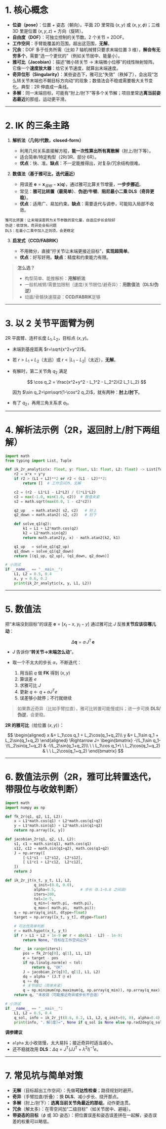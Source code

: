 # 1. 核心概念

* **位姿（pose）**：位置 + 姿态（朝向）。平面 2D 里常指 $(x, y)$ 或 $(x,y,\phi)$；三维 3D 里是位置 $(x,y,z)$ + 方向（旋转）。
* **自由度（DOF）**：可独立控制的关节数。2 个关节 = 2DOF。
* **工作空间**：手臂能覆盖的范围。超出这范围，**无解**。
* **冗余**：DOF 多于任务所需（比如 7 轴机械臂只要求末端位置 3 维），**解会有无穷多个**，需要“选一个更优的”（例如关节居中、能量小）。
* **雅可比（Jacobian）**：描述“微小转关节 → 末端微小位移”的线性映射矩阵。它像一个**速度放大器**：给它关节速度，就算出末端速度。
* **奇异位形（Singularity）**：某些姿态下，雅可比“失效”（秩掉了），会出现“怎么转关节末端也不朝目标方向动”的现象；数值法会不稳或需要极大关节变化。典型：2R 伸直成一条线。
* **多解**：同一末端目标，可能有“肘上/肘下”等多个关节解；项目里常选**离当前姿态最近**的那组，运动更平滑。

---

# 2. IK 的三条主路

1. **解析法（几何/代数，closed-form）**

   * 利用几何关系直接解方程，**能一次性算出所有离散解**（肘上/肘下等）。
   * 适合简单/特定构型（2R/3R、部分 6R）。
   * **优点**：快、准。**缺点**：不一定能推得出，对复杂/冗余结构很难。

2. **数值法（基于雅可比，迭代逼近）**

   * 用误差 $\mathbf{e} = \mathbf{x}_{目标}-\mathbf{x}(\mathbf{q})$，通过雅可比算关节增量，**一步步挪近**。
   * 常见：**雅可比转置（最简单）**、**伪逆/牛顿**、**阻尼最小二乘 DLS（奇异更稳）**。
   * **优点**：适用广、易加约束。**缺点**：需要迭代与调参，可能陷入局部不收敛。
```
雅可比转置：让末端误差转为关节参数的变化量，自适应步长会较好
伪逆：收敛快，奇异处会有问题
DLS：在最小二乘中加入正则项，会更稳定
```
3. **启发式（CCD/FABRIK）**

   * 不用微分，直接“拧关节让末端更接近目标”，**实现超简单**。
   * **优点**：好写好用。**缺点**：精度和约束能力有限。

> **怎么选？**
>
> * 构型简单、能推解析：**用解析法**
> * 一般机械臂/需要加限制（速度/关节限位/避奇异）：**用数值法（DLS/伪逆）**
> * 动画/骨骼快速摆姿：**CCD/FABRIK**足够

---

# 3. 以 2 关节平面臂为例

2R 平面臂、连杆长度 $L_1, L_2$，目标点 $(x, y)$。

* 末端到基座距离 $r=\sqrt{x^2+y^2}$。
* 若 $r > L_1+L_2$（太远）或 $r < |L_1-L_2|$（太近），**无解**。
* 有解时，第二关节角 $q_2$ 满足

  $$
  \cos q_2 = \frac{x^2+y^2 - L_1^2 - L_2^2}{2 L_1 L_2}
  $$

  因为 $\sin q_2=\pm\sqrt{1-\cos^2 q_2}$，就有两种：**肘上/肘下**。
* 有了 $q_2$，再用三角关系求 $q_1$。

---

# 4. 解析法示例（2R，返回肘上/肘下两组解）

```python
import math
from typing import List, Tuple

def ik_2r_analytic(x: float, y: float, L1: float, L2: float) -> List[Tuple[float, float]]:
    r2 = x*x + y*y
    if r2 > (L1 + L2)**2 or r2 < (L1 - L2)**2:
        return []  # 工作空间外，无解

    c2 = (r2 - L1*L1 - L2*L2) / (2*L1*L2)
    c2 = max(-1.0, min(1.0, c2))  # 数值夹紧
    s2 = math.sqrt(max(0.0, 1 - c2*c2))

    q2_up   = math.atan2( s2, c2)   # 肘上
    q2_down = math.atan2(-s2, c2)   # 肘下

    def solve_q1(q2):
        k1 = L1 + L2*math.cos(q2)
        k2 = L2*math.sin(q2)
        return math.atan2(y, x) - math.atan2(k2, k1)

    q1_up   = solve_q1(q2_up)
    q1_down = solve_q1(q2_down)
    return [(q1_up, q2_up), (q1_down, q2_down)]

# 小测试
if __name__ == "__main__":
    L1, L2 = 0.5, 0.4
    x, y = 0.6, 0.2
    print(ik_2r_analytic(x, y, L1, L2))
```


---

# 5. 数值法

把“末端没到目标”的误差 $\mathbf{e}=[x_{t}-x,\ y_{t}-y]$ 通过雅可比 $J$ 反推**关节应该往哪儿动**：

$$
\Delta \mathbf{q} = \alpha\,J^\mathsf{T}\,\mathbf{e}
$$

* $J$ 告诉你“**转关节→末端怎么动**”。
* 取一个不太大的步长 $\alpha$，不断迭代：

  1. 用当前 $q$ 做 **FK** 得到 $(x,y)$
  2. 算误差 $e$
  3. 求雅可比 $J$
  4. 更新 $q \leftarrow q + \alpha J^\mathsf{T} e$
  5. 误差够小就停；不行就继续

> 如果靠近奇异（比如手臂拉直），雅可比转置可能慢或抖；进一步可换 **DLS/伪逆**，会更稳。

**2R 的雅可比**（给位置 $(x,y)$）：

$$
\begin{aligned}
x &= L_1\cos q_1 + L_2\cos(q_1+q_2)\\
y &= L_1\sin q_1 + L_2\sin(q_1+q_2)
\end{aligned}
\Rightarrow
J=
\begin{bmatrix}
-\!L_1\sin q_1-\!L_2\sin(q_1+q_2) & -\!L_2\sin(q_1+q_2)\\
\ \ L_1\cos q_1+\ \ L_2\cos(q_1+q_2) & \ \ L_2\cos(q_1+q_2)
\end{bmatrix}
$$

---

# 6. 数值法示例（2R，雅可比转置迭代，带限位与收敛判断）

```python
import math
import numpy as np

def fk_2r(q1, q2, L1, L2):
    x = L1*math.cos(q1) + L2*math.cos(q1+q2)
    y = L1*math.sin(q1) + L2*math.sin(q1+q2)
    return np.array([x, y])

def jacobian_2r(q1, q2, L1, L2):
    s1, c1 = math.sin(q1), math.cos(q1)
    s12, c12 = math.sin(q1+q2), math.cos(q1+q2)
    J = np.array([
        [-L1*s1 - L2*s12, -L2*s12],
        [ L1*c1 + L2*c12,  L2*c12],
    ])
    return J

def ik_2r_jt(x_t, y_t, L1, L2,
             q_init=(0.0, 0.0),
             alpha=0.5,           # 步长（0.1~0.8 之间调）
             iters=200,
             tol=1e-5,
             q_min=(-math.pi, -math.pi),
             q_max=( math.pi,  math.pi)):
    q = np.array(q_init, dtype=float)
    target = np.array([x_t, y_t], dtype=float)

    # 可达性简单判断
    r = math.hypot(x_t, y_t)
    if r > L1 + L2 + 1e-9 or r < abs(L1 - L2) - 1e-9:
        return None, "目标在工作空间之外"

    for _ in range(iters):
        pos = fk_2r(q[0], q[1], L1, L2)
        e = target - pos
        if np.linalg.norm(e) < tol:
            return q, "OK"
        J = jacobian_2r(q[0], q[1], L1, L2)
        dq = alpha * (J.T @ e)
        q += dq
        # 关节限位（简单夹紧）
        q = np.minimum(np.maximum(q, np.array(q_min)), np.array(q_max))
    return q, "未收敛（可能接近奇异或步长不合适）"

# 小测试
if __name__ == "__main__":
    L1, L2 = 0.5, 0.4
    q_sol, info = ik_2r_jt(0.6, 0.2, L1, L2, q_init=(0, 0), alpha=0.4)
    print(info, "，解(度)=", None if q_sol is None else np.rad2deg(q_sol))
```

**调参建议**

* `alpha` 太小收敛慢，太大易抖；接近奇异时适当减小。
* 还不稳就改用 **DLS**：$\Delta q = J^\mathsf{T}(JJ^\mathsf{T}+\lambda^2 I)^{-1}e$。

---

# 7. 常见坑与简单对策

* **无解**（目标超出工作空间）：先做**可达性检查**；路径规划时避开。
* **奇异**（手臂拉直/折叠）：换 **DLS**、减小步长、绕开那点。
* **多解**（肘上/肘下）：**选离当前关节角最近的那组**，动作更连贯。
* **冗余**（解太多）：在零空间加“二级目标”（如关节居中、避碰）。
* **带姿态的目标**（$\phi$ 或 3D 姿态）：把位置误差和姿态误差拼在一起解，姿态误差的权重可以略低。

